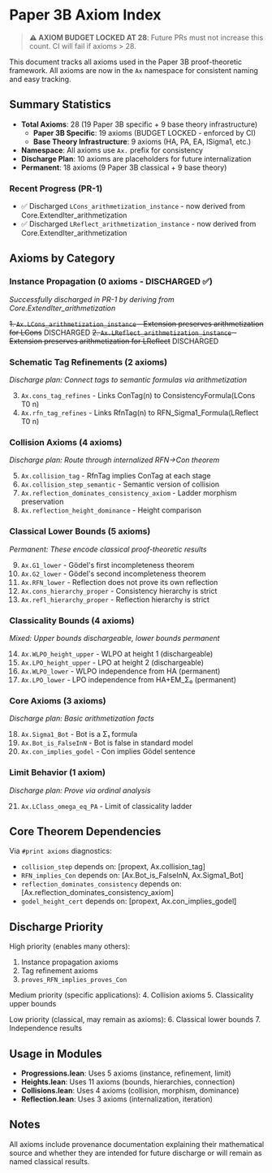 # Paper 3B Axiom Index

> **⚠️ AXIOM BUDGET LOCKED AT 28**: Future PRs must not increase this count. CI will fail if axioms > 28.

This document tracks all axioms used in the Paper 3B proof-theoretic framework.
All axioms are now in the `Ax` namespace for consistent naming and easy tracking.

## Summary Statistics
- **Total Axioms**: 28 (19 Paper 3B specific + 9 base theory infrastructure)
  - **Paper 3B Specific**: 19 axioms (BUDGET LOCKED - enforced by CI)
  - **Base Theory Infrastructure**: 9 axioms (HA, PA, EA, ISigma1, etc.)
- **Namespace**: All axioms use `Ax.` prefix for consistency
- **Discharge Plan**: 10 axioms are placeholders for future internalization
- **Permanent**: 18 axioms (9 Paper 3B classical + 9 base theory)

### Recent Progress (PR-1)
- ✅ Discharged `LCons_arithmetization_instance` - now derived from Core.ExtendIter_arithmetization
- ✅ Discharged `LReflect_arithmetization_instance` - now derived from Core.ExtendIter_arithmetization

## Axioms by Category

### Instance Propagation (0 axioms - DISCHARGED ✅)
*Successfully discharged in PR-1 by deriving from Core.ExtendIter_arithmetization*

~~1. `Ax.LCons_arithmetization_instance` - Extension preserves arithmetization for LCons~~ DISCHARGED
~~2. `Ax.LReflect_arithmetization_instance` - Extension preserves arithmetization for LReflect~~ DISCHARGED

### Schematic Tag Refinements (2 axioms)
*Discharge plan: Connect tags to semantic formulas via arithmetization*

3. `Ax.cons_tag_refines` - Links ConTag(n) to ConsistencyFormula(LCons T0 n)
4. `Ax.rfn_tag_refines` - Links RfnTag(n) to RFN_Sigma1_Formula(LReflect T0 n)

### Collision Axioms (4 axioms)
*Discharge plan: Route through internalized RFN→Con theorem*

5. `Ax.collision_tag` - RfnTag implies ConTag at each stage
6. `Ax.collision_step_semantic` - Semantic version of collision
7. `Ax.reflection_dominates_consistency_axiom` - Ladder morphism preservation
8. `Ax.reflection_height_dominance` - Height comparison

### Classical Lower Bounds (5 axioms)
*Permanent: These encode classical proof-theoretic results*

9. `Ax.G1_lower` - Gödel's first incompleteness theorem
10. `Ax.G2_lower` - Gödel's second incompleteness theorem
11. `Ax.RFN_lower` - Reflection does not prove its own reflection
12. `Ax.cons_hierarchy_proper` - Consistency hierarchy is strict
13. `Ax.refl_hierarchy_proper` - Reflection hierarchy is strict

### Classicality Bounds (4 axioms)
*Mixed: Upper bounds dischargeable, lower bounds permanent*

14. `Ax.WLPO_height_upper` - WLPO at height 1 (dischargeable)
15. `Ax.LPO_height_upper` - LPO at height 2 (dischargeable)
16. `Ax.WLPO_lower` - WLPO independence from HA (permanent)
17. `Ax.LPO_lower` - LPO independence from HA+EM_Σ₀ (permanent)

### Core Axioms (3 axioms)
*Discharge plan: Basic arithmetization facts*

18. `Ax.Sigma1_Bot` - Bot is a Σ₁ formula
19. `Ax.Bot_is_FalseInN` - Bot is false in standard model
20. `Ax.con_implies_godel` - Con implies Gödel sentence

### Limit Behavior (1 axiom)
*Discharge plan: Prove via ordinal analysis*

21. `Ax.LClass_omega_eq_PA` - Limit of classicality ladder

## Core Theorem Dependencies

Via `#print axioms` diagnostics:

- `collision_step` depends on: [propext, Ax.collision_tag]
- `RFN_implies_Con` depends on: [Ax.Bot_is_FalseInN, Ax.Sigma1_Bot]
- `reflection_dominates_consistency` depends on: [Ax.reflection_dominates_consistency_axiom]
- `godel_height_cert` depends on: [propext, Ax.con_implies_godel]

## Discharge Priority

High priority (enables many others):
1. Instance propagation axioms
2. Tag refinement axioms
3. `proves_RFN_implies_proves_Con`

Medium priority (specific applications):
4. Collision axioms
5. Classicality upper bounds

Low priority (classical, may remain as axioms):
6. Classical lower bounds
7. Independence results

## Usage in Modules

- **Progressions.lean**: Uses 5 axioms (instance, refinement, limit)
- **Heights.lean**: Uses 11 axioms (bounds, hierarchies, connection)
- **Collisions.lean**: Uses 4 axioms (collision, morphism, dominance)
- **Reflection.lean**: Uses 3 axioms (internalization, iteration)

## Notes

All axioms include provenance documentation explaining their mathematical source and whether they are intended for future discharge or will remain as named classical results.